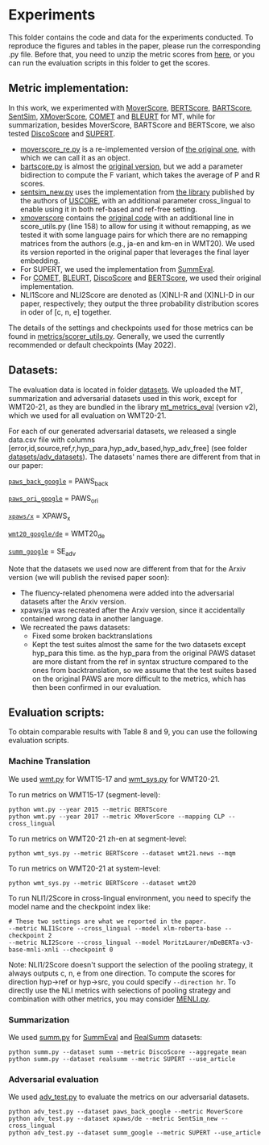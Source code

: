 # Experiments
This folder contains the code and data for the experiments conducted. 
To reproduce the figures and tables in the paper, please run the corresponding .py file. 
Before that, you need to unzip the metric scores from [here](../results/scores.zip), 
or you can run the evaluation scripts in this folder to get the scores.

## Metric implementation:
In this work, we experimented with [MoverScore](https://arxiv.org/abs/1909.02622), [BERTScore](https://arxiv.org/abs/1904.09675), 
[BARTScore](https://arxiv.org/abs/2106.11520), [SentSim](https://aclanthology.org/2021.naacl-main.252/), 
[XMoverScore](https://aclanthology.org/2020.acl-main.151/), [COMET](https://arxiv.org/abs/2009.09025) and 
[BLEURT](https://arxiv.org/abs/2004.04696) for MT, while for 
summarization, besides MoverScore, BARTScore and BERTScore, we also tested 
[DiscoScore](https://arxiv.org/abs/2201.11176) and [SUPERT](https://arxiv.org/abs/2005.03724).

* [moverscore_re.py](metrics/moverscore_re.py) is a re-implemented version of 
[the original one](https://github.com/AIPHES/emnlp19-moverscore/blob/master/moverscore.py), 
with which we can call it as an object.
* [bartscore.py](metrics/bart_score.py) is almost the [original version](https://github.com/neulab/BARTScore/blob/main/bart_score.py), 
but we add a parameter bidirection to compute the F variant, which takes the average of P and R scores.
* [sentsim_new.py](metrics/sentsim_new.py) uses the implementation from [the library](https://github.com/potamides/unsupervised-metrics/blob/master/metrics/sentsim.py) 
published by the authors of [USCORE](https://arxiv.org/abs/2202.10062),
with an additional parameter cross_lingual to enable using it in both ref-based and ref-free setting.
* [xmoverscore](metrics/xmoverscore) contains the [original code](https://github.com/AIPHES/ACL20-Reference-Free-MT-Evaluation)
with an additional line in score_utils.py (line 158) to allow for using it without remapping, as we tested it 
with some language pairs for which there are no remapping matrices from the authors (e.g., ja-en and 
km-en in WMT20). We used its version reported in the original paper that leverages the final layer embedding.
* For SUPERT, we used the implementation from [SummEval](https://github.com/Yale-LILY/SummEval/tree/master/evaluation/summ_eval).
* For [COMET](https://github.com/Unbabel/COMET), [BLEURT](https://github.com/google-research/bleurt), [DiscoScore](https://github.com/aiphes/discoscore)
and [BERTScore](https://github.com/Tiiiger/bert_score), we used their original implementation.
* NLI1Score and NLI2Score are denoted as (X)NLI-R and (X)NLI-D in our paper, respectively; 
they output the three probability distribution scores in oder of [c, n, e] together.

The details of the settings and checkpoints used for those metrics can be found in [metrics/scorer_utils.py](metrics/scorer_utils.py). 
Generally, we used the currently recommended or default checkpoints (May 2022).
<!--
So COMET and BLEURT
dominating on MT in our evaluation is with no doubt, since most of the used datasets are just 
their training sets. 
-->


## Datasets:
The evaluation data is located in folder [datasets](datasets).
We uploaded the MT, summarization and adversarial datasets used in this work, except for WMT20-21,
as they are
bundled in the library [mt_metrics_eval](https://github.com/google-research/mt-metrics-eval)  (version v2),
which we used for all evaluation on WMT20-21.


For each of our generated adversarial datasets, we released a single data.csv file 
with columns [error,id,source,ref,r,hyp_para,hyp_adv_based,hyp_adv_free] (see folder [datasets/adv_datasets](datasets/adv_datasets)). 
The datasets' names there are different from that in our paper:

[``paws_back_google``](datasets/adv_datasets/paws_back_google) = PAWS<sub>back</sub>

[``paws_ori_google``](datasets/adv_datasets/paws_ori_google) = PAWS<sub>ori</sub>

[``xpaws/x``](datasets/adv_datasets/xpaws) = XPAWS<sub>x</sub>

[``wmt20_google/de``](datasets/adv_datasets/wmt20_google/de) = WMT20<sub>de</sub>

[``summ_google``](datasets/adv_datasets/summ_google) = SE<sub>adv</sub>


Note that the datasets we used now are different from that for the Arxiv version
(we will publish the revised paper soon):

* The fluency-related phenomena were added into the adversarial datasets after the Arxiv version.
* xpaws/ja was recreated after the Arxiv version, since it accidentally contained wrong data in another language.
* We recreated the paws datasets:
  * Fixed some broken backtranslations
  * Kept the test suites almost the same for the two datasets except hyp_para this time. 
  as the hyp_para from the original PAWS dataset are more distant 
  from the ref in syntax structure compared to the ones from backtranslation, so we assume that the test 
  suites based on the original PAWS are more difficult to the metrics, which has then 
  been confirmed in our evaluation.

## Evaluation scripts:
To obtain comparable results with Table 8 and 9, you can use the following evaluation scripts.


### Machine Translation
We used [wmt.py](wmt.py) for WMT15-17 and [wmt_sys.py](wmt_sys.py) for WMT20-21. 

To run metrics on WMT15-17 (segment-level):
```angular2html
python wmt.py --year 2015 --metric BERTScore
python wmt.py --year 2017 --metric XMoverScore --mapping CLP --cross_lingual
```
To run metrics on WMT20-21 zh-en at segment-level:
```angular2html
python wmt_sys.py --metric BERTScore --dataset wmt21.news --mqm
```
To run metrics on WMT20-21 at system-level:
```angular2html
python wmt_sys.py --metric BERTScore --dataset wmt20
```

To run NLI1/2Score in cross-lingual environment, you need to specify the model 
name and the checkpoint index like:
```angular2html
# These two settings are what we reported in the paper.
--metric NLI1Score --cross_lingual --model xlm-roberta-base --checkpoint 2
--metric NLI2Score --cross_lingual --model MoritzLaurer/mDeBERTa-v3-base-mnli-xnli --checkpoint 0
```
Note: 
NLI1/2Score doesn't support the selection of the pooling strategy, it always outputs c, n, e
from one direction. To compute the scores for direction hyp->ref or hyp->src, you could specify
`--direction hr`. To directly use the NLI metrics with selections of pooling strategy and combination with
other metrics, you may consider [MENLI.py](../MENLI.py). 

### Summarization
We used [summ.py](summ.py) for [SummEval](datasets/model_annotations.aligned.scored.jsonl) and [RealSumm](datasets/REALSumm) datasets:
```angular2html
python summ.py --dataset summ --metric DiscoScore --aggregate mean
python summ.py --dataset realsumm --metric SUPERT --use_article
```

### Adversarial evaluation
We used [adv_test.py](adv_test.py) to evaluate the metrics on our adversarial datasets.
```angular2html
python adv_test.py --dataset paws_back_google --metric MoverScore
python adv_test.py --dataset xpaws/de --metric SentSim_new --cross_lingual
python adv_test.py --dataset summ_google --metric SUPERT --use_article
```



